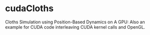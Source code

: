 # cudaCloths
Cloths Simulation using Position-Based Dynamics  on A GPU: Also an example for CUDA code interleaving CUDA kernel calls and OpenGL.

[](https://github.com/gravitino/cudaCloths/blob/master/imgs/cloth_and_sphere.png?raw=true)
